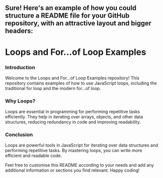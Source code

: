 
## Sure! Here's an example of how you could structure a README file for your GitHub repository, with an attractive layout and bigger headers:

# Loops and For...of Loop Examples

### Introduction
Welcome to the Loops and For...of Loop Examples repository! This repository contains examples of how to use JavaScript loops, including the traditional for loop and the modern for...of loop.

### Why Loops?
Loops are essential in programming for performing repetitive tasks efficiently. They help in iterating over arrays, objects, and other data structures, reducing redundancy in code and improving readability.


### Conclusion
Loops are powerful tools in JavaScript for iterating over data structures and performing repetitive tasks. By mastering loops, you can write more efficient and readable code.

Feel free to customise this README according to your needs and add any additional information or sections you find relevant. Happy coding!